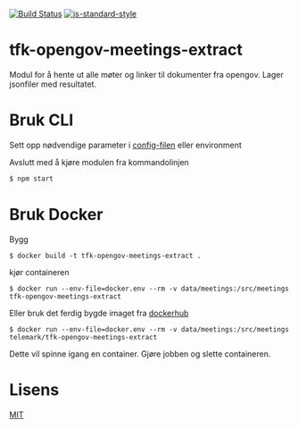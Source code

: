 [![Build Status](https://travis-ci.org/telemark/tfk-opengov-meetings-extract.svg?branch=master)](https://travis-ci.org/telemark/tfk-opengov-meetings-extract)
[![js-standard-style](https://img.shields.io/badge/code%20style-standard-brightgreen.svg?style=flat)](https://github.com/feross/standard)
# tfk-opengov-meetings-extract

Modul for å hente ut alle møter og linker til dokumenter fra opengov. 
Lager jsonfiler med resultatet.

# Bruk CLI

Sett opp nødvendige parameter i [config-filen](config/index.js) eller environment

Avslutt med å kjøre modulen fra kommandolinjen

```sh
$ npm start
```

# Bruk Docker
Bygg

```
$ docker build -t tfk-opengov-meetings-extract .
```

kjør containeren

```
$ docker run --env-file=docker.env --rm -v data/meetings:/src/meetings tfk-opengov-meetings-extract 
```

Eller bruk det ferdig bygde imaget fra [dockerhub](https://hub.docker.com/r/telemark/tfk-opengov-meetings-extract)

```
$ docker run --env-file=docker.env --rm -v data/meetings:/src/meetings telemark/tfk-opengov-meetings-extract 
```

Dette vil spinne igang en container. Gjøre jobben og slette containeren.

# Lisens
[MIT](LICENSE)
